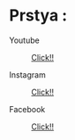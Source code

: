 <h1><strong>Prstya :</strong></h1>
<dl>
  <dt>Youtube</dt>
   <dd><p><a href="https://www.youtube.com/channel/UCFbfrO6UqJ3fUqU0MzL-BhQ?sub_confirmation=1"> Click!!</a></p></dd>
  <dt>Instagram</dt>
  <dd><p><a href="https://www.instagram.com/dafa_prstya/?hl=id"> Click!!</a></p></dd>
  <dt>Facebook</dt>
  <dd><p><a href="https://www.facebook.com/prstya.otsutsuki"> Click!!</a></p></dd>
<dl>